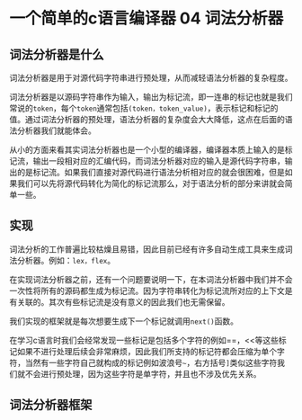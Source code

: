 # 一个简单的c语言编译器 04  词法分析器

## 词法分析器是什么

词法分析器是用于对源代码字符串进行预处理，从而减轻语法分析器的复杂程度。

词法分析器是以源码字符串作为输入，输出为标记流，即一连串的标记也就是我们常说的`token`，每个`token`通常包括`(token，token_value)`，表示标记和标记的值。通过词法分析器的预处理，语法分析器的复杂度会大大降低，这点在后面的语法分析器我们就能体会。

从小的方面来看其实词法分析器也是一个小型的编译器，编译器本质上输入的是标记流，输出一段相对应的汇编代码，而词法分析器对应的输入是源代码字符串，输出的是标记流。如果我们直接对源代码进行语法分析相对应的就会很困难，但是如果我们可以先将源代码转化为简化的标记流那么，对于语法分析的部分来讲就会简单一些。

## 实现

词法分析的工作普遍比较枯燥且易错，因此目前已经有许多自动生成工具来生成词法分析器。例如：`lex，flex`。

在实现词法分析器之前，还有一个问题要说明一下，在本词法分析器中我们并不会一次性将所有的源码都生成为标记流。因为字符串转化为标记流所对应的上下文是有关联的。其次有些标记流是没有意义的因此我们也无需保留。

我们实现的框架就是每次想要生成下一个标记就调用`next()`函数。

在学习c语言时我们会经常发现一些标记是包括多个字符的例如==，<<等这些标记如果不进行处理后续会非常麻烦，因此我们所支持的标记符都会压缩为单个字符，当然有一些字符自己就构成的标记例如波浪号`~`，右方括号`]`类似这些字符我们就不会进行预处理，因为这些字符是单字符，并且也不涉及优先关系。

## 词法分析器框架

